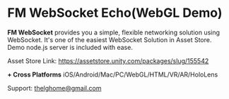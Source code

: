 # FM WebSocket Echo(WebGL Demo)

<STRONG>FM WebSocket</STRONG> provides you a simple, flexible networking solution using WebSocket.
It's one of the easiest WebSocket Solution in Asset Store. Demo node.js server is included with ease.

Asset Store Link: https://assetstore.unity.com/packages/slug/155542


<STRONG>+ Cross Platforms</STRONG>
iOS/Android/Mac/PC/WebGL/HTML/VR/AR/HoloLens

Support: thelghome@gmail.com

